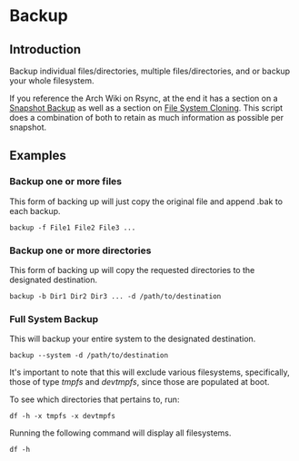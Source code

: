 # Backup

## Introduction

Backup individual files/directories, multiple files/directories, and or backup
your whole filesystem.

If you reference the Arch Wiki on Rsync, at the end it has a section on a
[Snapshot Backup](https://wiki.archlinux.org/index.php/rsync#Snapshot_backup) as
well as a section on [File System
Cloning](https://wiki.archlinux.org/index.php/rsync#File_system_cloning). This
script does a combination of both to retain as much information as possible per
snapshot.

## Examples

### Backup one or more files

This form of backing up will just copy the original file and append .bak to each
backup.
```
backup -f File1 File2 File3 ...
```

### Backup one or more directories

This form of backing up will copy the requested directories to the designated
destination.
```
backup -b Dir1 Dir2 Dir3 ... -d /path/to/destination
```

### Full System Backup

This will backup your entire system to the designated destination.
```
backup --system -d /path/to/destination
```

It's important to note that this will exclude various filesystems, specifically,
those of type *tmpfs* and *devtmpfs*, since those are populated at boot.

To see which directories that pertains to, run:
```
df -h -x tmpfs -x devtmpfs
```

Running the following command will display all filesystems.
```
df -h
```
